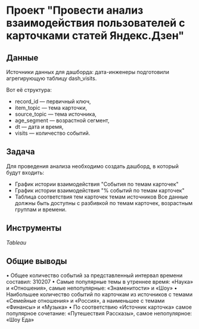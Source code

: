 # Проект "Провести анализ взаимодействия пользователей с карточками статей Яндекс.Дзен"

## Данные

Источники данных для дашборда: дата-инженеры подготовили агрегирующую таблицу dash_visits. 

Вот её структура:
- record_id — первичный ключ,
- item_topic — тема карточки,
- source_topic — тема источника,
- age_segment — возрастной сегмент,
- dt — дата и время,
- visits — количество событий.

## Задача

Для проведения анализа необходимо создать дашборд, в который будут входить:
- График истории взаимодействия "События по темам карточек"
- График истории взаимодействия "% событий по темам карточек"
- Таблица соответствия тем карточек темам источников
Все данные должны быть доступны с разбивкой по темам карточек, возрастным группам и времени.

## Инструменты
*Tableau*

## Общие выводы
•
Общее количество событий за представленный интервал времени
составил: 310207
•
Самые популярные темы в утреннее время: «Наука» и
«Отношения», самые непопулярные: «Знаменитости» и «Шоу»
•
Наибольшее количество событий по карточкам из источников с
темами «Семейные отношения» и «Россия», а наименьшее с
темами «Финансы» и «Музыка»
•
По соответствию «Источник карточка» самое популярное
сочетание: «Путешествия Рассказы», самое непопулярное: «Шоу
Еда»
